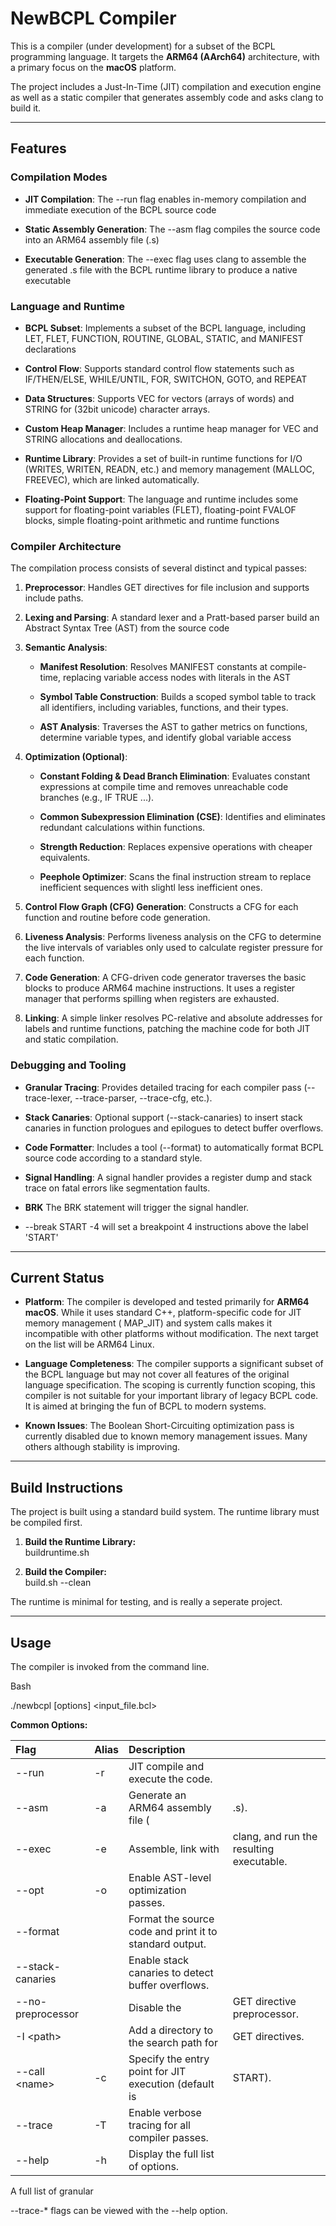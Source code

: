 

# **NewBCPL Compiler**

This is a compiler (under development) for a subset of the BCPL programming language. It targets the **ARM64 (AArch64)** architecture, with a primary focus on the **macOS** platform. 

The project includes a Just-In-Time (JIT) compilation and execution engine as well as a static compiler that generates assembly code and asks clang to build it.

---

## **Features**

### **Compilation Modes**

* **JIT Compilation**: The \--run flag enables in-memory compilation and immediate execution of the BCPL source code

* **Static Assembly Generation**: The \--asm flag compiles the source code into an ARM64 assembly file (.s)

* **Executable Generation**: The \--exec flag uses clang to assemble the generated .s file with the BCPL runtime library to produce a native executable


### **Language and Runtime**

* **BCPL Subset**: Implements a subset of the BCPL language, including LET, FLET, FUNCTION, ROUTINE, GLOBAL, STATIC, and MANIFEST declarations

* **Control Flow**: Supports standard control flow statements such as IF/THEN/ELSE, WHILE/UNTIL, FOR, SWITCHON, GOTO, and REPEAT

* **Data Structures**: Supports VEC for vectors (arrays of words) and STRING for (32bit unicode) character arrays.

* **Custom Heap Manager**: Includes a runtime heap manager for VEC and STRING allocations and deallocations.

* **Runtime Library**: Provides a set of built-in runtime functions for I/O (WRITES, WRITEN, READN, etc.) and memory management (MALLOC, FREEVEC), which are linked automatically.

* **Floating-Point Support**: The language and runtime includes some support for floating-point variables (FLET), floating-point FVALOF blocks, simple floating-point arithmetic and runtime functions


### **Compiler Architecture**

The compilation process consists of several distinct and typical passes:

1. **Preprocessor**: Handles GET directives for file inclusion and supports include paths.

2. **Lexing and Parsing**: A standard lexer and a Pratt-based parser build an Abstract Syntax Tree (AST) from the source code

3. **Semantic Analysis**:  
   * **Manifest Resolution**: Resolves MANIFEST constants at compile-time, replacing variable access nodes with literals in the AST

   * **Symbol Table Construction**: Builds a scoped symbol table to track all identifiers, including variables, functions, and their types.

   * **AST Analysis**: Traverses the AST to gather metrics on functions, determine variable types, and identify global variable access

4. **Optimization (Optional)**:  
   * **Constant Folding & Dead Branch Elimination**: Evaluates constant expressions at compile time and removes unreachable code branches (e.g., IF TRUE ...).

   * **Common Subexpression Elimination (CSE)**: Identifies and eliminates redundant calculations within functions.

   * **Strength Reduction**: Replaces expensive operations with cheaper equivalents.

   * **Peephole Optimizer**: Scans the final instruction stream to replace inefficient sequences with slightl less inefficient ones.

5. **Control Flow Graph (CFG) Generation**: Constructs a CFG for each function and routine before code generation.

6. **Liveness Analysis**: Performs liveness analysis on the CFG to determine the live intervals of variables only used to calculate register pressure for each function.

7. **Code Generation**: A CFG-driven code generator traverses the basic blocks to produce ARM64 machine instructions. It uses a register manager that performs spilling when registers are exhausted.

8. **Linking**: A simple linker resolves PC-relative and absolute addresses for labels and runtime functions, patching the machine code for both JIT and static compilation.

### **Debugging and Tooling**

* **Granular Tracing**: Provides detailed tracing for each compiler pass (\--trace-lexer, \--trace-parser, \--trace-cfg, etc.).

* **Stack Canaries**: Optional support (\--stack-canaries) to insert stack canaries in function prologues and epilogues to detect buffer overflows.

* **Code Formatter**: Includes a tool (\--format) to automatically format BCPL source code according to a standard style.

* **Signal Handling**: A signal handler provides a register dump and stack trace on fatal errors like segmentation faults.

* **BRK** The BRK statement will trigger the signal handler.

* --break START -4   will set a breakpoint 4 instructions above the label 'START'

---

## **Current Status**

* **Platform**: The compiler is developed and tested primarily for **ARM64 macOS**. While it uses standard C++, platform-specific code for JIT memory management (
  MAP\_JIT) and system calls makes it incompatible with other platforms without modification. The next target on the list will be ARM64 Linux.

* **Language Completeness**: The compiler supports a significant subset of the BCPL language but may not cover all features of the original language specification. The scoping is currently function scoping, this compiler is not suitable for your important library of legacy BCPL code. It is aimed at bringing the fun of BCPL to modern systems. 
   
* **Known Issues**: The Boolean Short-Circuiting optimization pass is currently disabled due to known memory management issues. Many others although stability is improving.

---

## **Build Instructions**

The project is built using a standard build system. The runtime library must be compiled first.

1. **Build the Runtime Library:**  
buildruntime.sh

2. **Build the Compiler:**  
build.sh --clean

The runtime is minimal for testing, and is really a seperate project.

---

## **Usage**

The compiler is invoked from the command line.

Bash

./newbcpl \[options\] \<input\_file.bcl\>

**Common Options:**

| Flag | Alias | Description |  |
| :---- | :---- | :---- | :---- |
| \--run | \-r | JIT compile and execute the code.  |  |
| \--asm | \-a | Generate an ARM64 assembly file ( | .s).  |
| \--exec | \-e | Assemble, link with | clang, and run the resulting executable.  |
| \--opt | \-o | Enable AST-level optimization passes.  |  |
| \--format |  | Format the source code and print it to standard output.  |  |
| \--stack-canaries |  | Enable stack canaries to detect buffer overflows.  |  |
| \--no-preprocessor |  | Disable the | GET directive preprocessor.  |
| \-I \<path\> |  | Add a directory to the search path for | GET directives.  |
| \--call \<name\> | \-c | Specify the entry point for JIT execution (default is | START).  |
| \--trace | \-T | Enable verbose tracing for all compiler passes.  |  |
| \--help | \-h | Display the full list of options.  |  |

A full list of granular

\--trace-\* flags can be viewed with the \--help option.


